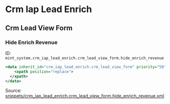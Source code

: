 # Crm Iap Lead Enrich

## Crm Lead View Form

### Hide Enrich Revenue

ID: `mint_system.crm_iap_lead_enrich.crm_lead_view_form.hide_enrich_revenue`

```xml
<data inherit_id="crm_iap_lead_enrich.crm_lead_view_form" priority="50">
    <xpath position="replace">
  </xpath>
</data>

```

Source: [snippets/crm_iap_lead_enrich.crm_lead_view_form.hide_enrich_revenue.xml](https://github.com/Mint-System/Odoo-Build/tree/main/snippets/crm_iap_lead_enrich.crm_lead_view_form.hide_enrich_revenue.xml)

